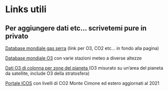 # Links utili
## Per aggiungere dati etc... scrivetemi pure in privato
[Database mondiale gas serra](kishou.go.jp) (link per O3, CO2 etc… in fondo alla pagina)

[Database mondiale O3](https://woudc.org/data/explore.php?lang=en#) con varie stazioni meteo a diverse altezze

[Dati O3 di colonna per zone del pianeta ](https://search.earthdata.nasa.gov/search/granules?p=C1251051360-GES_DISC&pg[0][v]=f&pg[0][gsk]=-start_date&q=GOZCARDS&ac=true&tl=1638117605!3!!&m=-26.364728156003!-106.7925433873196!0!1!0!0%2C2) (O3 misurato su un’area del pianeta da satellite, include O3 della stratosfera)

[Portale ICOS](https://data.icos-cp.eu/portal/) con livelli di CO2 Monte Cimone ed estero aggiornati al 2021
